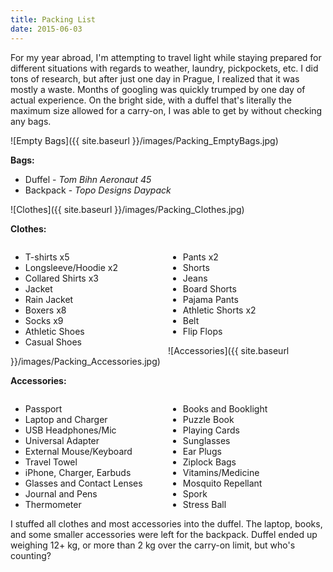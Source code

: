 ```yaml
---
title: Packing List
date: 2015-06-03
---
```


For my year abroad, I'm attempting to travel light while staying prepared for different situations with regards to weather, laundry, pickpockets, etc. I did tons of research, but after just one day in Prague, I realized that it was mostly a waste. Months of googling was quickly trumped by one day of actual experience. On the bright side, with a duffel that's literally the maximum size allowed for a carry-on, I was able to get by without checking any bags.

![Empty Bags]({{ site.baseurl }}/images/Packing_EmptyBags.jpg)

**Bags:**

- Duffel - *Tom Bihn Aeronaut 45*
- Backpack - *Topo Designs Daypack*

![Clothes]({{ site.baseurl }}/images/Packing_Clothes.jpg)

**Clothes:**

<div style="float: left; width: 50%;">
	<ul>
		<li>T-shirts x5</li>
		<li>Longsleeve/Hoodie x2</li>
		<li>Collared Shirts x3</li>
		<li>Jacket</li>
		<li>Rain Jacket</li>
		<li>Boxers x8</li>
		<li>Socks x9</li>
		<li>Athletic Shoes</li>
		<li>Casual Shoes</li>
	</ul>
</div>
<div style="float: right; width: 50%;">
	<ul>
		<li>Pants x2</li>
		<li>Shorts</li>
		<li>Jeans</li>
		<li>Board Shorts</li>
		<li>Pajama Pants</li>
		<li>Athletic Shorts x2</li>
		<li>Belt</li>
		<li>Flip Flops</li>
	</ul>
</div>

![Accessories]({{ site.baseurl }}/images/Packing_Accessories.jpg)

**Accessories:**

<div style="float: left; width: 50%;">
	<ul>
		<li>Passport</li>
		<li>Laptop and Charger</li>
		<li>USB Headphones/Mic</li>
		<li>Universal Adapter</li>
		<li>External Mouse/Keyboard</li>
		<li>Travel Towel</li>
		<li>iPhone, Charger, Earbuds</li>
		<li>Glasses and Contact Lenses</li>
		<li>Journal and Pens</li>
		<li>Thermometer</li>
	</ul>
</div>
<div style="float: right; width: 50%;">
	<ul>
		<li>Books and Booklight</li>
		<li>Puzzle Book</li>
		<li>Playing Cards</li>
		<li>Sunglasses</li>
		<li>Ear Plugs</li>
		<li>Ziplock Bags</li>
		<li>Vitamins/Medicine</li>
		<li>Mosquito Repellant</li>
		<li>Spork</li>
		<li>Stress Ball</li>
	</ul>
</div>

I stuffed all clothes and most accessories into the duffel. The laptop, books, and some smaller accessories were left for the backpack. Duffel ended up weighing 12+ kg, or more than 2 kg over the carry-on limit, but who's counting?
